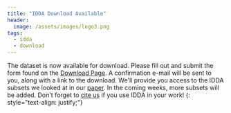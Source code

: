 ```yaml
---
title: "IDDA Download Available"
header:
  image: /assets/images/logo3.png
tags: 
  - idda
  - download
---
```



The dataset is now available for download. Please fill out and submit the form found on the [Download Page](https://idda-dataset.github.io/home/download/).
A confirmation e-mail will be sent to you, along with a link to the download. 
We'll provide you access to the IDDA subsets we looked at in our [paper](http://ras.papercept.net/images/temp/IROS/files/2790.pdf). 
In the coming weeks, more subsets will be added. Don't forget to [cite us](/home/bibtex) if you use IDDA in your work! 
{: style="text-align: justify;"}


